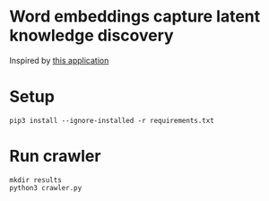 # Word embeddings capture latent knowledge discovery
Inspired by [this application](https://github.com/materialsintelligence/mat2vec)

# Setup
```
pip3 install --ignore-installed -r requirements.txt
```

# Run crawler
```
mkdir results
python3 crawler.py
```


